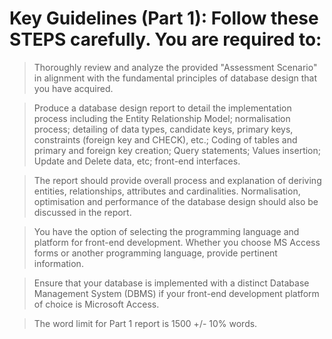 # Key Guidelines (Part 1): Follow these STEPS carefully. You are required to:

> Thoroughly review and analyze the provided "Assessment Scenario" in alignment with the fundamental principles of database design that you have acquired.

> Produce a database design report to detail the implementation process including the Entity Relationship Model; normalisation process; detailing of data types, candidate keys, primary keys, constraints (foreign key and CHECK), etc.; Coding of tables and primary and foreign key creation; Query statements; Values insertion; Update and Delete data, etc; front-end interfaces.

> The report should provide overall process and explanation of deriving entities, relationships, attributes and cardinalities. Normalisation, optimisation and performance of the database design should also be discussed in the report.

> You have the option of selecting the programming language and platform for front-end development. Whether you choose MS Access forms or another programming language, provide pertinent information.

> Ensure that your database is implemented with a distinct Database Management System (DBMS) if your front-end development platform of choice is Microsoft Access.

> The word limit for Part 1 report is 1500 +/- 10% words.
